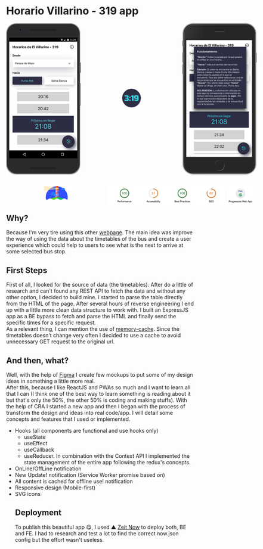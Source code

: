 <!-- This project was bootstrapped with [Create React App](https://github.com/facebook/create-react-app). -->

# Horario Villarino - 319 app

<div  align="center" style="width: 70vw;display: flex; justify-content: space-between; height: 400px; align-items:center">
  <img src="./readme-images/nexus.png" width="200">
  <a href="https://horariovillarino.ntoneko.now.sh/" target="_blank">
    <img src="./readme-images/Icon-144.png" width="50" height="50" style="margin: 0 25px;">
  </a>
  <img src="./readme-images/iphone.png" width="200" style="float: right;">
</div>

<div  align="center" style="width: 70vw;margin: 30px 0">
  <img src="./readme-images/lighthouse.png" width="80">
  <img src="./readme-images/auditw.png" width="400" style="float: right;">
</div>

## Why?

Because I'm very tire using this other [webpage](http://www.elvillarino.com.ar/). The main idea was improve the way of using the data about the timetables of the bus and create a user experience which could help to users to see what is the next to arrive at some selected bus stop.

## First Steps

First of all, I looked for the source of data (the timetables). After do a little of research and can't found any REST API to fetch the data and without any other option, I decided to build mine. I started to parse the table directly from the HTML of the page. After several hours of reverse engineering I end up with a little more clean data structure to work with. I built an ExpressJS app as a BE bypass to fetch and parse the HTML and finally send the specific times for a specific request. <br>
As a relevant thing, I can mention the use of [memory-cache](https://www.npmjs.com/package/memory-cache). Since the timetables doesn't change very often I decided to use a cache to avoid unnecessary GET request to the original url.

## And then, what?

Well, with the help of [Figma](https://www.figma.com/proto/RMNWpfzq30tpd2zGesaoHO/villarino?node-id=2%3A0&scaling=scale-down) I create few mockups to put some of my design ideas in something a little more real.
<br>
After this, because I like ReactJS and PWAs so much and I want to learn all that I can (I think one of the best way to learn something is reading about it but that's only the 50%, the other 50% is coding and making stuffs).
With the help of CRA I started a new app and then I began with the process of transform the design and ideas into real code/app. I will detail some concepts and features that I used or implemented.

<ul>
<li>Hooks (all components are functional and use  hooks only)
  <ul>
    <li>useState</li>
    <li>useEffect</li>
    <li>useCallback</li>
    <li>useReducer. In combination with the Context API I implemented the state management of the entire app following the redux's concepts.</li>
  </ul>
</li>
<li>OnLine/OffLine notification</li>
<li>New Update! notification (Service Worker promise based on)</li>
<li>All content is cached for offline use! notification</li>
<li>Responsive design (Mobile-first)</li>
<li>SVG icons</li>

## Deployment

To publish this beautiful app 😋, I used ▲ [Zeit Now](https://zeit.co/) to deploy both, BE and FE. I had to research and test a lot to find the correct now.json config but the effort wasn't useless.

</ul>
